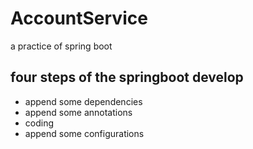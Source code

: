 # AccountService
a practice of spring boot

## four steps of the springboot develop
- append some dependencies
- append some annotations
- coding
- append some configurations
